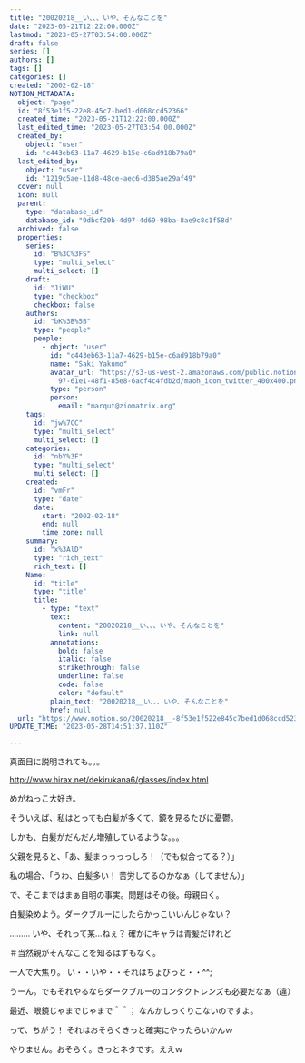 ```yaml
---
title: "20020218__い、、、いや、そんなことを"
date: "2023-05-21T12:22:00.000Z"
lastmod: "2023-05-27T03:54:00.000Z"
draft: false
series: []
authors: []
tags: []
categories: []
created: "2002-02-18"
NOTION_METADATA:
  object: "page"
  id: "8f53e1f5-22e8-45c7-bed1-d068ccd52366"
  created_time: "2023-05-21T12:22:00.000Z"
  last_edited_time: "2023-05-27T03:54:00.000Z"
  created_by:
    object: "user"
    id: "c443eb63-11a7-4629-b15e-c6ad918b79a0"
  last_edited_by:
    object: "user"
    id: "1219c5ae-11d8-48ce-aec6-d385ae29af49"
  cover: null
  icon: null
  parent:
    type: "database_id"
    database_id: "9dbcf20b-4d97-4d69-98ba-8ae9c8c1f58d"
  archived: false
  properties:
    series:
      id: "B%3C%3FS"
      type: "multi_select"
      multi_select: []
    draft:
      id: "JiWU"
      type: "checkbox"
      checkbox: false
    authors:
      id: "bK%3B%5B"
      type: "people"
      people:
        - object: "user"
          id: "c443eb63-11a7-4629-b15e-c6ad918b79a0"
          name: "Saki Yakumo"
          avatar_url: "https://s3-us-west-2.amazonaws.com/public.notion-static.com/3ad1c4\
            97-61e1-48f1-85e8-6acf4c4fdb2d/maoh_icon_twitter_400x400.png"
          type: "person"
          person:
            email: "marqut@ziomatrix.org"
    tags:
      id: "jw%7CC"
      type: "multi_select"
      multi_select: []
    categories:
      id: "nbY%3F"
      type: "multi_select"
      multi_select: []
    created:
      id: "vmFr"
      type: "date"
      date:
        start: "2002-02-18"
        end: null
        time_zone: null
    summary:
      id: "x%3AlD"
      type: "rich_text"
      rich_text: []
    Name:
      id: "title"
      type: "title"
      title:
        - type: "text"
          text:
            content: "20020218__い、、、いや、そんなことを"
            link: null
          annotations:
            bold: false
            italic: false
            strikethrough: false
            underline: false
            code: false
            color: "default"
          plain_text: "20020218__い、、、いや、そんなことを"
          href: null
  url: "https://www.notion.so/20020218__-8f53e1f522e845c7bed1d068ccd52366"
UPDATE_TIME: "2023-05-28T14:51:37.110Z"

---
```

<link rel="stylesheet" href="https://cdn.jsdelivr.net/npm/katex@0.16.2/dist/katex.min.css" integrity="sha384-bYdxxUwYipFNohQlHt0bjN/LCpueqWz13HufFEV1SUatKs1cm4L6fFgCi1jT643X" crossorigin="anonymous">


真面目に説明されても。。。


http://www.hirax.net/dekirukana6/glasses/index.html


めがねっこ大好き。


そういえば、私はとっても白髪が多くて、鏡を見るたびに憂鬱。


しかも、白髪がだんだん増殖しているような。。。


父親を見ると、「あ、髪まっっっっしろ！（でも似合ってる？）」


私の場合、「うわ、白髪多い！ 苦労してるのかなぁ（してません）」


で、そこまではまぁ自明の事実。問題はその後。母親曰く。


白髪染めよう。ダークブルーにしたらかっこいいんじゃない？


……… いや、それって某…ねぇ？ 確かにキャラは青髪だけれど


＃当然親がそんなことを知るはずもなく。


一人で大焦り。 い・・いや・・それはちょびっと・・^^;


うーん。でもそれやるならダークブルーのコンタクトレンズも必要だなぁ（違）


最近、眼鏡じゃまでじゃまで＾＾； なんかしっくりこないのですよ。


って、ちがう！ それはおそらくきっと確実にやったらいかんｗ


やりません。おそらく。きっとネタです。ええｗ

